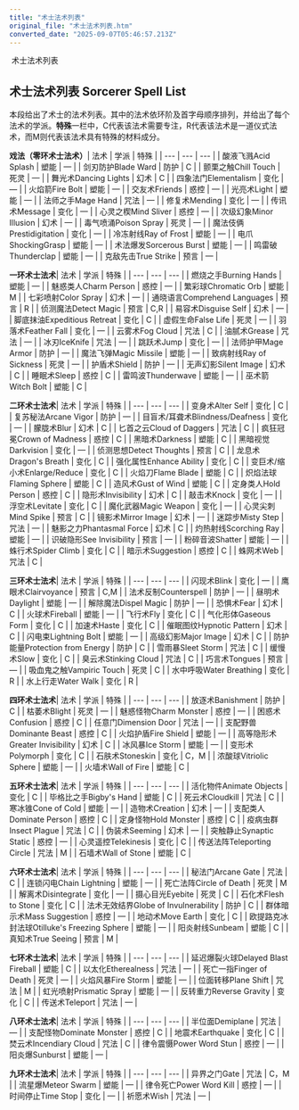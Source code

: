 ```yaml
---
title: "术士法术列表"
original_file: "术士法术列表.htm"
converted_date: "2025-09-07T05:46:57.213Z"
---
```


﻿ 术士法术列表  

## 术士法术列表 Sorcerer Spell List

本段给出了术士的法术列表。其中的法术依环阶及首字母顺序排列，并给出了每个法术的学派。**特殊**一栏中，C代表该法术需要专注，R代表该法术是一道仪式法术，而M则代表该法术具有特殊的材料成分。

**戏法（零环术士法术）**| 法术 | 学派 | 特殊 |
| --- | --- | --- |
| 酸液飞溅Acid Splash | 塑能 | — |
| 剑刃防护Blade Ward | 防护 | C |
| 颤栗之触Chill Touch | 死灵 | — |
| 舞光术Dancing Lights | 幻术 | C |
| 四象法门Elementalism | 变化 | — |
| 火焰箭Fire Bolt | 塑能 | — |
| 交友术Friends | 惑控 | — |
| 光亮术Light | 塑能 | — |
| 法师之手Mage Hand | 咒法 | — |
| 修复术Mending | 变化 | — |
| 传讯术Message | 变化 | — |
| 心灵之楔Mind Sliver | 惑控 | — |
| 次级幻象Minor Illusion | 幻术 | — |
| 毒气喷涌Poison Spray | 死灵 | — |
| 魔法伎俩Prestidigitation | 变化 | — |
| 冷冻射线Ray of Frost | 塑能 | — |
| 电爪ShockingGrasp | 塑能 | — |
| 术法爆发Sorcerous Burst | 塑能 | — |
| 鸣雷破Thunderclap | 塑能 | — |
| 克敌先击True Strike | 预言 | — |

**一环术士法术**| 法术 | 学派 | 特殊 |
| --- | --- | --- |
| 燃烧之手Burning Hands | 塑能 | — |
| 魅惑类人Charm Person | 惑控 | — |
| 繁彩球Chromatic Orb | 塑能 | M |
| 七彩喷射Color Spray | 幻术 | — |
| 通晓语言Comprehend Languages | 预言 | R |
| 侦测魔法Detect Magic | 预言 | C,R |
| 易容术Disguise Self | 幻术 | — |
| 脚底抹油Expeditious Retreat | 变化 | C |
| 虚假生命False Life | 死灵 | — |
| 羽落术Feather Fall | 变化 | — |
| 云雾术Fog Cloud | 咒法 | C |
| 油腻术Grease | 咒法 | — |
| 冰刃IceKnife | 咒法 | — |
| 跳跃术Jump | 变化 | — |
| 法师护甲Mage Armor | 防护 | — |
| 魔法飞弹Magic Missile | 塑能 | — |
| 致病射线Ray of Sickness | 死灵 | — |
| 护盾术Shield | 防护 | — |
| 无声幻影Silent Image | 幻术 | C |
| 睡眠术Sleep | 惑控 | C |
| 雷鸣波Thunderwave | 塑能 | — |
| 巫术箭Witch Bolt | 塑能 | C |

**二环术士法术**| 法术 | 学派 | 特殊 |
| --- | --- | --- |
| 变身术Alter Self | 变化 | C |
| 复苏秘法Arcane Vigor | 防护 | — |
| 目盲术/耳聋术Blindness/Deafness | 变化 | — |
| 朦胧术Blur | 幻术 | C |
| 匕首之云Cloud of Daggers | 咒法 | C |
| 疯狂冠冕Crown of Madness | 惑控 | C |
| 黑暗术Darkness | 塑能 | C |
| 黑暗视觉Darkvision | 变化 | — |
| 侦测思想Detect Thoughts | 预言 | C |
| 龙息术Dragon's Breath | 变化 | C |
| 强化属性Enhance Ability | 变化 | C |
| 变巨术/缩小术Enlarge/Reduce | 变化 | C |
| 火焰刀Flame Blade | 塑能 | C |
| 炽焰法球Flaming Sphere | 塑能 | C |
| 造风术Gust of Wind | 塑能 | C |
| 定身类人Hold Person | 惑控 | C |
| 隐形术Invisibility | 幻术 | C |
| 敲击术Knock | 变化 | — |
| 浮空术Levitate | 变化 | C |
| 魔化武器Magic Weapon | 变化 | — |
| 心灵尖刺Mind Spike | 预言 | C |
| 镜影术Mirror Image | 幻术 | — |
| 迷踪步Misty Step | 咒法 | — |
| 魅影之力Phantasmal Force | 幻术 | C |
| 灼热射线Scorching Ray | 塑能 | — |
| 识破隐形See Invisibility | 预言 | — |
| 粉碎音波Shatter | 塑能 | — |
| 蛛行术Spider Climb | 变化 | C |
| 暗示术Suggestion | 惑控 | C |
| 蛛网术Web | 咒法 | C |

**三环术士法术**| 法术 | 学派 | 特殊 |
| --- | --- | --- |
| 闪现术Blink | 变化 | — |
| 鹰眼术Clairvoyance | 预言 | C,M |
| 法术反制Counterspell | 防护 | — |
| 昼明术Daylight | 塑能 | — |
| 解除魔法Dispel Magic | 防护 | — |
| 恐惧术Fear | 幻术 | C |
| 火球术Fireball | 塑能 | — |
| 飞行术Fly | 变化 | C |
| 气化形体Gaseous Form | 变化 | C |
| 加速术Haste | 变化 | C |
| 催眠图纹Hypnotic Pattern | 幻术 | C |
| 闪电束Lightning Bolt | 塑能 | — |
| 高级幻影Major Image | 幻术 | C |
| 防护能量Protection from Energy | 防护 | C |
| 雪雨暴Sleet Storm | 咒法 | C |
| 缓慢术Slow | 变化 | C |
| 臭云术Stinking Cloud | 咒法 | C |
| 巧言术Tongues | 预言 | — |
| 吸血鬼之触Vampiric Touch | 死灵 | C |
| 水中呼吸Water Breathing | 变化 | R |
| 水上行走Water Walk | 变化 | R |

**四环术士法术**| 法术 | 学派 | 特殊 |
| --- | --- | --- |
| 放逐术Banishment | 防护 | C |
| 枯萎术Blight | 死灵 | — |
| 魅惑怪物Charm Monster | 惑控 | — |
| 困惑术Confusion | 惑控 | C |
| 任意门Dimension Door | 咒法 | — |
| 支配野兽Dominante Beast | 惑控 | C |
| 火焰护盾Fire Shield | 塑能 | — |
| 高等隐形术Greater Invisibility | 幻术 | C |
| 冰风暴Ice Storm | 塑能 | — |
| 变形术Polymorph | 变化 | C |
| 石肤术Stoneskin | 变化 | C，M |
| 浓酸球Vitriolic Sphere | 塑能 | — |
| 火墙术Wall of Fire | 塑能 | C |

**五环术士法术**| 法术 | 学派 | 特殊 |
| --- | --- | --- |
| 活化物件Animate Objects | 变化 | C |
| 毕格比之手Bigby's Hand | 塑能 | C |
| 死云术Cloudkill | 咒法 | C |
| 寒冰锥Cone of Cold | 塑能 | — |
| 造物术Creation | 幻术 | — |
| 支配类人Dominate Person | 惑控 | C |
| 定身怪物Hold Monster | 惑控 | C |
| 疫病虫群Insect Plague | 咒法 | C |
| 伪装术Seeming | 幻术 | — |
| 突触静止Synaptic Static | 惑控 | — |
| 心灵遥控Telekinesis | 变化 | C |
| 传送法阵Teleporting Circle | 咒法 | M |
| 石墙术Wall of Stone | 塑能 | C |

**六环术士法术**| 法术 | 学派 | 特殊 |
| --- | --- | --- |
| 秘法门Arcane Gate | 咒法 | C |
| 连锁闪电Chain Lightning | 塑能 | — |
| 死亡法阵Circle of Death | 死灵 | M |
| 解离术Disintegrate | 变化 | — |
| 摄心目光Eyebite | 死灵 | C |
| 石化术Flesh to Stone | 变化 | C |
| 法术无效结界Globe of Invulnerability | 防护 | C |
| 群体暗示术Mass Suggestion | 惑控 | — |
| 地动术Move Earth | 变化 | C |
| 欧提路克冰封法球Otilluke's Freezing Sphere | 塑能 | — |
| 阳炎射线Sunbeam | 塑能 | C |
| 真知术True Seeing | 预言 | M |

**七环术士法术**| 法术 | 学派 | 特殊 |
| --- | --- | --- |
| 延迟爆裂火球Delayed Blast Fireball | 塑能 | C |
| 以太化Etherealness | 咒法 | — |
| 死亡一指Finger of Death | 死灵 | — |
| 火焰风暴Fire Storm | 塑能 | — |
| 位面转移Plane Shift | 咒法 | M |
| 虹光喷射Prismatic Spray | 塑能 | — |
| 反转重力Reverse Gravity | 变化 | C |
| 传送术Teleport | 咒法 | — |

**八环术士法术**| 法术 | 学派 | 特殊 |
| --- | --- | --- |
| 半位面Demiplane | 咒法 | — |
| 支配怪物Dominate Monster | 惑控 | C |
| 地震术Earthquake | 变化 | C |
| 焚云术Incendiary Cloud | 咒法 | C |
| 律令震慑Power Word Stun | 惑控 | — |
| 阳炎爆Sunburst | 塑能 | — |

**九环术士法术**| 法术 | 学派 | 特殊 |
| --- | --- | --- |
| 异界之门Gate | 咒法 | C，M |
| 流星爆Meteor Swarm | 塑能 | — |
| 律令死亡Power Word Kill | 惑控 | — |
| 时间停止Time Stop | 变化 | — |
| 祈愿术Wish | 咒法 | — |